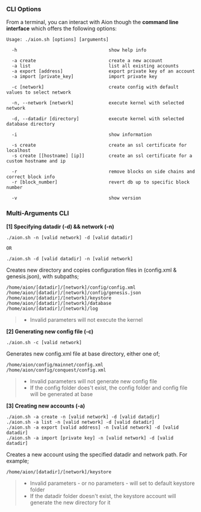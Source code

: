 ### CLI Options
From a terminal, you can interact with Aion though the **command line interface** which offers the following options:

```
Usage: ./aion.sh [options] [arguments]

  -h                                  show help info

  -a create                           create a new account
  -a list                             list all existing accounts
  -a export [address]                 export private key of an account
  -a import [private_key]             import private key

  -c [network]                        create config with default values to select network

  -n, --network [network]             execute kernel with selected network

  -d, --datadir [directory]           execute kernel with selected database directory

  -i                                  show information

  -s create                           create an ssl certificate for localhost
  -s create [[hostname] [ip]]         create an ssl certificate for a custom hostname and ip

  -r                                  remove blocks on side chains and correct block info
  -r [block_number]                   revert db up to specific block number

  -v                                  show version
```
### Multi-Arguments CLI

**[1] Specifying datadir (-d) && network (-n)**
```
./aion.sh -n [valid network] -d [valid datadir]

OR

./aion.sh -d [valid datadir] -n [valid network]
```
Creates new directory and copies configuration files in (config.xml & genesis.json), with subpaths;
```
/home/aion/[datadir]/[network]/config/config.xml
/home/aion/[datadir]/[network]/config/genesis.json
/home/aion/[datadir]/[network]/keystore
/home/aion/[datadir]/[network]/database
/home/aion/[datadir]/[network]/log
```
> - Invalid parameters will not execute the kernel

**[2] Generating new config file (-c)**
```
./aion.sh -c [valid network]
```
Generates new config.xml file at base directory, either one of;
```
/home/aion/config/mainnet/config.xml
/home/aion/config/conquest/config.xml
```
> - Invalid parameters will not generate new config file
> - If the config folder does't exist, the config folder and config file will be generated at base

**[3] Creating new accounts (-a)**
```
./aion.sh -a create -n [valid network] -d [valid datadir]
./aion.sh -a list -n [valid network] -d [valid datadir]
./aion.sh -a export [valid address] -n [valid network] -d [valid datadir]
./aion.sh -a import [private key] -n [valid network] -d [valid datadir]
```
Creates a new account using the specified datadir and network path. For example;
```
/home/aion/[datadir]/[network]/keystore
```
> - Invalid parameters - or no parameters - will set to default keystore folder
> - If the datadir folder doesn't exist, the keystore account will generate the new directory for it